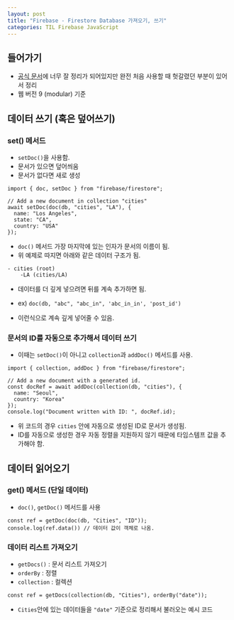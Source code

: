 ```yaml
---
layout: post
title: "Firebase - Firestore Database 가져오기, 쓰기"
categories: TIL Firebase JavaScript
---
```


## 들어가기

- [공식 문서](https://firebase.google.com/docs/firestore/manage-data/add-data)에 너무 잘 정리가 되어있지만 완전 처음 사용할 때 헛갈렸던 부분이 있어서 정리
- 웹 버전 9 (modular) 기준

## 데이터 쓰기 (혹은 덮어쓰기)

### set() 메서드

- `setDoc()`을 사용함.
- 문서가 있으면 덮어씌움
- 문서가 없다면 새로 생성

```
import { doc, setDoc } from "firebase/firestore";

// Add a new document in collection "cities"
await setDoc(doc(db, "cities", "LA"), {
  name: "Los Angeles",
  state: "CA",
  country: "USA"
});
```

- `doc()` 메서드 가장 마지막에 있는 인자가 문서의 이름이 됨.
- 위 예제로 따지면 아래와 같은 데이터 구조가 됨.

```
- cities (root)
    -LA (cities/LA)
```

- 데이터를 더 깊게 넣으려면 뒤를 계속 추가하면 됨.

- ex) `doc(db, "abc", "abc_in", 'abc_in_in', 'post_id')`
- 이런식으로 계속 깊게 넣어줄 수 있음.

### 문서의 ID를 자동으로 추가해서 데이터 쓰기

- 이때는 `setDoc()`이 아니고 `collection`과 `addDoc()` 메서드를 사용.

```
import { collection, addDoc } from "firebase/firestore";

// Add a new document with a generated id.
const docRef = await addDoc(collection(db, "cities"), {
  name: "Seoul",
  country: "Korea"
});
console.log("Document written with ID: ", docRef.id);
```

- 위 코드의 경우 `cities` 안에 자동으로 생성된 ID로 문서가 생성됨.
- ID를 자동으로 생성한 경우 자동 정렬을 지원하지 않기 때문에 타임스템프 값을 추가해야 함.

## 데이터 읽어오기

### get() 메서드 (단일 데이터)

- `doc()`, `getDoc()` 메서드를 사용

```
const ref = getDoc(doc(db, "Cities", "ID"));
console.log(ref.data()) // 데이터 값이 객체로 나옴.
```

### 데이터 리스트 가져오기

- `getDocs()` : 문서 리스트 가져오기
- `orderBy` : 정렬
- `collection` : 컬렉션

```
const ref = getDocs(collection(db, "Cities"), orderBy("date"));
```

- `Cities`안에 있는 데이터들을 `"date"` 기준으로 정리해서 불러오는 예시 코드
